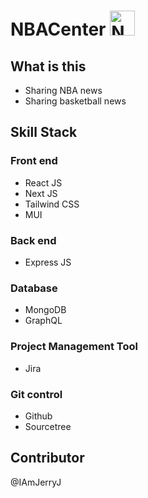# NBACenter <img src="https://th.bing.com/th/id/OIG.9BlUHhMf6QLmOHyPuPRC?pid=ImgGn" alt="NBACenter logo" height="40"/>

## What is this
- Sharing NBA news
- Sharing basketball news

## Skill Stack
### Front end
- React JS
- Next JS
- Tailwind CSS
- MUI

### Back end
- Express JS

### Database
- MongoDB
- GraphQL

### Project Management Tool
- Jira

### Git control
- Github
- Sourcetree

## Contributor
@IAmJerryJ
